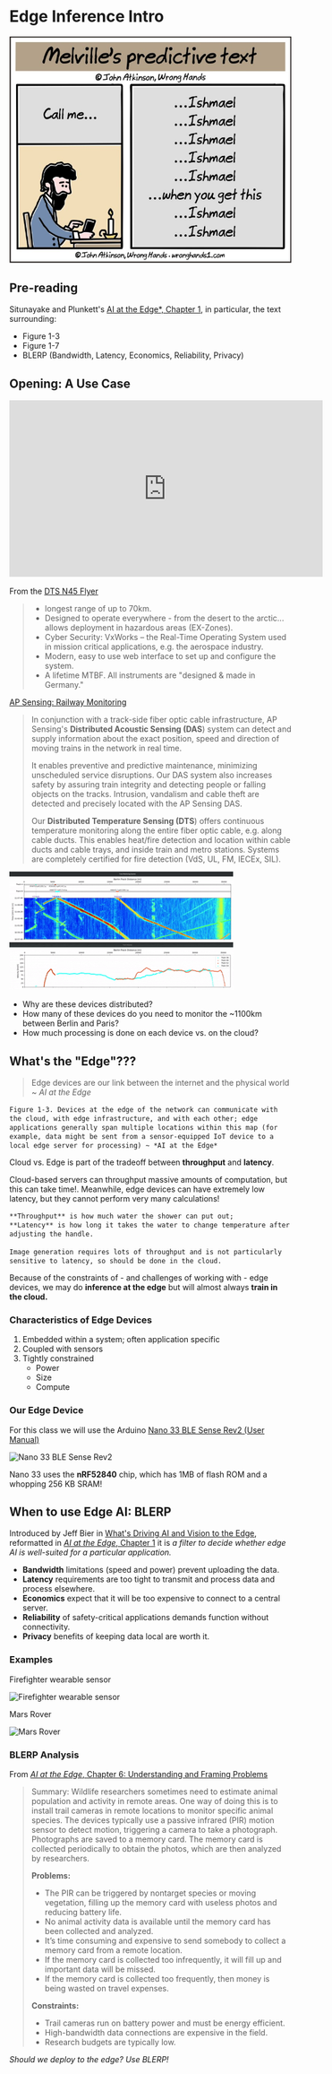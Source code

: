 # Edge Inference Intro

![Melville's Predictive Text](../img/melvilles-predictive-text.jpg)

## Pre-reading

Situnayake and Plunkett's [AI at the Edge*, Chapter 1](https://learning.oreilly.com/library/view/ai-at-the/9781098120191/ch01.html),
in particular, the text surrounding:

- Figure 1-3
- Figure 1-7
- BLERP (Bandwidth, Latency, Economics, Reliability, Privacy)

## Opening: A Use Case

<iframe width="560" height="315" src="https://www.youtube.com/embed/ehY2zxDILwQ?si=Qii6IpfL_uA1w_bZ" title="YouTube video player" frameborder="0" allow="accelerometer; autoplay; clipboard-write; encrypted-media; gyroscope; picture-in-picture; web-share" referrerpolicy="strict-origin-when-cross-origin" allowfullscreen></iframe>

From the [DTS N45 Flyer](https://www.apsensing.com/fileadmin/landingpages/dtsn45series/downloads/Flyer_DTS_N45-Series.pdf)

> - longest range of up to 70km.
> - Designed to operate everywhere - from the desert to the arctic... allows deployment in hazardous areas (EX-Zones).
> - Cyber Security: VxWorks – the Real-Time Operating System used in mission critical applications, e.g. the aerospace industry.
> - Modern, easy to use web interface to set up and configure the system.
> - A lifetime MTBF. All instruments are "designed & made in Germany."

[AP Sensing: Railway Monitoring](https://www.apsensing.com/application/rail-monitoring/)

> In conjunction with a track-side fiber optic cable infrastructure, AP Sensing's **Distributed Acoustic Sensing (DAS**) system can detect and supply information about the exact position, speed and direction of moving trains in the network in real time.
>
> It enables preventive and predictive maintenance, minimizing unscheduled service disruptions. Our DAS system also increases safety by assuring train integrity and detecting people or falling objects on the tracks. Intrusion, vandalism and cable theft are detected and precisely located with the AP Sensing DAS.
>
> Our **Distributed Temperature Sensing (DTS**) offers continuous temperature monitoring along the entire fiber optic cable, e.g. along cable ducts. This enables heat/fire detection and location within cable ducts and cable trays, and inside train and metro stations. Systems are completely certified for fire detection (VdS, UL, FM, IECEx, SIL).

![Berlin Track Acoustic Sensing](../img/berlin-track-monitor.gif)

- Why are these devices distributed?
- How many of these devices do you need to monitor the ~1100km between Berlin and Paris?
- How much processing is done on each device vs. on the cloud?

## What's the "Edge"???

> Edge devices are our link between the internet and the physical world ~ *AI at the Edge*

```{figure} ../img/cloud_to_edge-ai-at-edge.png
Figure 1-3. Devices at the edge of the network can communicate with the cloud, with edge infrastructure, and with each other; edge applications generally span multiple locations within this map (for example, data might be sent from a sensor-equipped IoT device to a local edge server for processing) ~ *AI at the Edge*
```

Cloud vs. Edge is part of the tradeoff between **throughput** and **latency**.

Cloud-based servers can throughput massive amounts of computation, but this can take time!.
Meanwhile, edge devices can have extremely low latency, but they cannot perform very many calculations!

```{figure} ../img/robot-shower.jpg
**Throughput** is how much water the shower can put out;
**Latency** is how long it takes the water to change temperature after adjusting the handle.

Image generation requires lots of throughput and is not particularly sensitive to latency, so should be done in the cloud.
```

Because of the constraints of - and challenges of working with - edge devices, we may do **inference at the edge** but will almost always **train in the cloud.**

### Characteristics of Edge Devices

1. Embedded within a system; often application specific
2. Coupled with sensors
3. Tightly constrained
    - Power
    - Size
    - Compute

### Our Edge Device

For this class we will use the Arduino [Nano 33 BLE Sense Rev2 (User Manual)](https://docs.arduino.cc/tutorials/nano-33-ble-sense-rev2/cheat-sheet/)

![Nano 33 BLE Sense Rev2](https://docs.arduino.cc/static/25d1b6070b7093809a2fce75febb5031/4ef49/Nano33_ble_sense_rev2.png)

Nano 33 uses the **nRF52840** chip, which has 1MB of flash ROM and a whopping 256 KB SRAM!

## When to use Edge AI: BLERP

Introduced by Jeff Bier in [What's Driving AI and Vision to the Edge](https://www.eetasia.com/whats-driving-ai-and-vision-to-the-edge/),
reformatted in [*AI at the Edge*, Chapter 1](https://learning.oreilly.com/library/view/ai-at-the/9781098120191/ch01.html#:-:text=To%20Understand%20the%20Benefits%20of%20Edge%20AI%2C%20Just%20BLERP)
it is *a filter to decide whether edge AI is well-suited for a particular application.*

- **Bandwidth** limitations (speed and power) prevent uploading the data.
- **Latency** requirements are too tight to transmit and process data and process elsewhere.
- **Economics** expect that it will be too expensive to connect to a central server.
- **Reliability** of safety-critical applications demands function without connectivity.
- **Privacy** benefits of keeping data local are worth it.

### Examples

Firefighter wearable sensor

![Firefighter wearable sensor](https://spectrum.ieee.org/media-library/inferno-intelligence-globe-manufacturing-co-is-training-firefighters-to-use-its-wearable-advanced-sensor-platform-which-tracks-the-firefighters-vital-signs-and-location.jpg?id=25576215)

Mars Rover

![Mars Rover](https://upload.wikimedia.org/wikipedia/commons/d/d8/NASA_Mars_Rover.jpg)

### BLERP Analysis

From [*AI at the Edge*, Chapter 6: Understanding and Framing Problems](https://learning.oreilly.com/library/view/ai-at-the/9781098120191/ch06.html#:-:text=Describing%20a%20Problem)

> Summary: Wildlife researchers sometimes need to estimate animal population and activity in remote areas.
> One way of doing this is to install trail cameras in remote locations to monitor specific animal species.
> The devices typically use a passive infrared (PIR) motion sensor to detect motion, triggering a camera to take a photograph.
> Photographs are saved to a memory card. The memory card is collected periodically to obtain the photos, which are then analyzed by researchers.
>
> **Problems:**
>
> - The PIR can be triggered by nontarget species or moving vegetation, filling up the memory card with useless photos and reducing battery life.
> - No animal activity data is available until the memory card has been collected and analyzed.
> - It’s time consuming and expensive to send somebody to collect a memory card from a remote location.
> - If the memory card is collected too infrequently, it will fill up and important data will be missed.
> - If the memory card is collected too frequently, then money is being wasted on travel expenses.
>
> **Constraints:**
>
> - Trail cameras run on battery power and must be energy efficient.
> - High-bandwidth data connections are expensive in the field.
> - Research budgets are typically low.

*Should we deploy to the edge? Use BLERP!*
